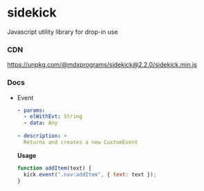 # sidekick
Javascript utility library for drop-in use

### CDN
https://unpkg.com/@mdxprograms/sidekick@2.2.0/sidekick.min.js

### Docs

- Event
  ```yaml
  - params:
    - elWithEvt: String
    - data: Any
    
  - description: >
    Returns and creates a new CustomEvent
  ```
  **Usage**
  ```javascript
  function addItem(text) {
    kick.event(".nav:addItem", { text: text });
  }
  ```
